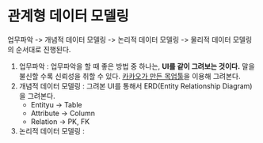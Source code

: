 # 관계형 데이터 모델링

업무파악 -> 개념적 데이터 모델링 -> 논리적 데이터 모델링 -> 물리적 데이터 모델링의 순서대로 진행된다.

1. 업무파악 : 업무파악을 할 때 좋은 방법 중 하나는, **UI를 같이 그려보는 것이다.** 말을 불신할 수록 신뢰성을 취할 수 있다. [카카오가 만든 목업툴](https://ovenapp.io/)을 이용해 그려본다.
2. 개념적 데이터 모델링 : 그려본 UI를 통해서 ERD(Entity Relationship Diagram)을 그려본다.
   - Entityu -> Table
   - Attribute -> Column
   - Relation -> PK, FK 
3. 논리적 데이터 모델링 : 



